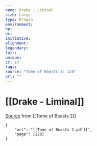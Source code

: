 ```yaml
---
name: Drake - Liminal
size: Large
type: Dragon
environment: 
hp: 
ac: 
initiative: 
alignment: 
legendary: 
lair: 
unique: 
cr: 14
tags: 
source: "Tome of Beasts 2: 128"
url: ""
---
```

# [[Drake - Liminal]]

[Source](zotero://open-pdf/library/items/9UQIAB6R?page=128) from [[Tome of Beasts 2]]

```pdf
{
	"url": "[[Tome of Beasts 2.pdf]]",
	"page": [128]
}
```

